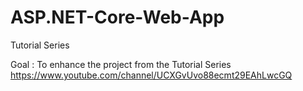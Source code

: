 # ASP.NET-Core-Web-App

Tutorial Series

Goal : To enhance the project from the Tutorial Series
https://www.youtube.com/channel/UCXGvUvo88ecmt29EAhLwcGQ
